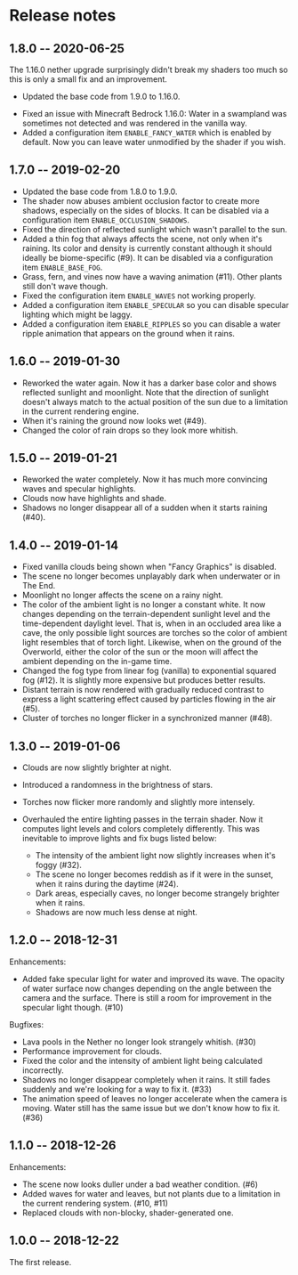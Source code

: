 # Release notes

## 1.8.0 -- 2020-06-25

The 1.16.0 nether upgrade surprisingly didn't break my shaders too
much so this is only a small fix and an improvement.

* Updated the base code from 1.9.0 to 1.16.0.
- Fixed an issue with Minecraft Bedrock 1.16.0: Water in a swampland
  was sometimes not detected and was rendered in the vanilla way.
- Added a configuration item ``ENABLE_FANCY_WATER`` which is enabled
  by default. Now you can leave water unmodified by the shader if you
  wish.

## 1.7.0 -- 2019-02-20

* Updated the base code from 1.8.0 to 1.9.0.
* The shader now abuses ambient occlusion factor to create more
  shadows, especially on the sides of blocks. It can be disabled via a
  configuration item ``ENABLE_OCCLUSION_SHADOWS``.
* Fixed the direction of reflected sunlight which wasn't parallel to
  the sun.
* Added a thin fog that always affects the scene, not only when it's
  raining. Its color and density is currently constant although it
  should ideally be biome-specific (#9). It can be disabled via a
  configuration item ``ENABLE_BASE_FOG``.
* Grass, fern, and vines now have a waving animation (#11). Other
  plants still don't wave though.
* Fixed the configuration item ``ENABLE_WAVES`` not working properly.
* Added a configuration item ``ENABLE_SPECULAR`` so you can disable
  specular lighting which might be laggy.
* Added a configuration item ``ENABLE_RIPPLES`` so you can disable a
  water ripple animation that appears on the ground when it rains.

## 1.6.0 -- 2019-01-30

* Reworked the water again. Now it has a darker base color and shows
  reflected sunlight and moonlight. Note that the direction of
  sunlight doesn't always match to the actual position of the sun due
  to a limitation in the current rendering engine.
* When it's raining the ground now looks wet (#49).
* Changed the color of rain drops so they look more whitish.

## 1.5.0 -- 2019-01-21

* Reworked the water completely. Now it has much more convincing waves
  and specular highlights.
* Clouds now have highlights and shade.
* Shadows no longer disappear all of a sudden when it starts raining
  (#40).

## 1.4.0 -- 2019-01-14

* Fixed vanilla clouds being shown when "Fancy Graphics" is disabled.
* The scene no longer becomes unplayably dark when underwater or in
  The End.
* Moonlight no longer affects the scene on a rainy night.
* The color of the ambient light is no longer a constant white. It now
  changes depending on the terrain-dependent sunlight level and the
  time-dependent daylight level. That is, when in an occluded area
  like a cave, the only possible light sources are torches so the
  color of ambient light resembles that of torch light. Likewise, when
  on the ground of the Overworld, either the color of the sun or the
  moon will affect the ambient depending on the in-game time.
* Changed the fog type from linear fog (vanilla) to exponential
  squared fog (#12). It is slightly more expensive but produces better
  results.
* Distant terrain is now rendered with gradually reduced contrast to
  express a light scattering effect caused by particles flowing in the
  air (#5).
* Cluster of torches no longer flicker in a synchronized manner (#48).

## 1.3.0 -- 2019-01-06

* Clouds are now slightly brighter at night.
* Introduced a randomness in the brightness of stars.
* Torches now flicker more randomly and slightly more intensely.
* Overhauled the entire lighting passes in the terrain shader. Now it
  computes light levels and colors completely differently. This was
  inevitable to improve lights and fix bugs listed below:

    * The intensity of the ambient light now slightly increases when
      it's foggy (#32).
    * The scene no longer becomes reddish as if it were in the sunset,
      when it rains during the daytime (#24).
    * Dark areas, especially caves, no longer become strangely
      brighter when it rains.
    * Shadows are now much less dense at night.

## 1.2.0 -- 2018-12-31

Enhancements:

* Added fake specular light for water and improved its wave. The
  opacity of water surface now changes depending on the angle between
  the camera and the surface. There is still a room for improvement in
  the specular light though. (#10)

Bugfixes:

* Lava pools in the Nether no longer look strangely whitish. (#30)
* Performance improvement for clouds.
* Fixed the color and the intensity of ambient light being calculated
  incorrectly.
* Shadows no longer disappear completely when it rains. It still fades
  suddenly and we're looking for a way to fix it. (#33)
* The animation speed of leaves no longer accelerate when the camera
  is moving. Water still has the same issue but we don't know how to
  fix it. (#36)

## 1.1.0 -- 2018-12-26

Enhancements:

* The scene now looks duller under a bad weather condition. (#6)
* Added waves for water and leaves, but not plants due to a limitation
  in the current rendering system. (#10, #11)
* Replaced clouds with non-blocky, shader-generated one.

## 1.0.0 -- 2018-12-22

The first release.
